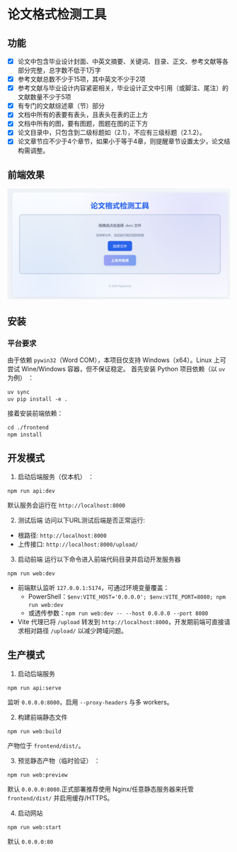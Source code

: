 # 论文格式检测工具

## 功能

- [x] 论文中包含毕业设计封面、中英文摘要、关键词、目录、正文、参考文献等各部分完整，总字数不低于1万字
- [x] 参考文献总数不少于15项，其中英文不少于2项
- [x] 参考文献与毕业设计内容紧密相关，毕业设计正文中引用（或脚注、尾注）的文献数量不少于5项
- [x] 有专门的文献综述章（节）部分
- [x] 文档中所有的表要有表头，且表头在表的正上方
- [x] 文档中所有的图，要有图题，图题在图的正下方
- [x] 论文目录中，只包含到二级标题如（2.1），不应有三级标题（2.1.2）。
- [x] 论文章节应不少于4个章节，如果小于等于4章，则提醒章节设置太少，论文结构需调整。

## 前端效果

![preview](/doc/preview.png)

## 安装

### 平台要求

由于依赖 `pywin32`（Word COM），本项目仅支持 Windows（x64）。Linux 上可尝试 Wine/Windows 容器，但不保证稳定。
首先安装 Python 项目依赖（以 `uv` 为例） ：

```shell
uv sync
uv pip install -e .
```

接着安装前端依赖：

```shell
cd ./frontend
npm install
```

## 开发模式

1. 启动后端服务（仅本机） ：

```shell
npm run api:dev
```

默认服务会运行在 `http://localhost:8000`

2. 测试后端
访问以下URL测试后端是否正常运行:

- 根路径: `http://localhost:8000`
- 上传接口: `http://localhost:8000/upload/`

3. 启动前端
运行以下命令进入前端代码目录并启动开发服务器

```shell
npm run web:dev
```

- 前端默认监听 `127.0.0.1:5174`，可通过环境变量覆盖：
  - PowerShell：`$env:VITE_HOST='0.0.0.0'; $env:VITE_PORT=8080; npm run web:dev`
  - 或透传参数：`npm run web:dev -- --host 0.0.0.0 --port 8080`
- Vite 代理已将 `/upload` 转发到 `http://localhost:8000`，开发期前端可直接请求相对路径 `/upload/` 以减少跨域问题。

## 生产模式

1. 启动后端服务

```shell
npm run api:serve
```

监听 `0.0.0.0:8000`，启用 `--proxy-headers` 与多 workers。

2. 构建前端静态文件

```shell
npm run web:build
```

产物位于 `frontend/dist/`。

3. 预览静态产物（临时验证） ：

```shell
npm run web:preview
```

默认 `0.0.0.0:8080`.正式部署推荐使用 Nginx/任意静态服务器来托管 `frontend/dist/` 并启用缓存/HTTPS。

4. 启动网站

```shell
npm run web:start
```

默认 `0.0.0.0:80`
